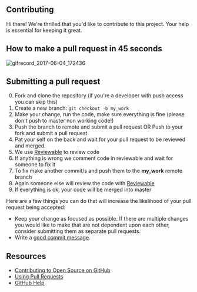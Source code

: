 ## Contributing

Hi there! We're thrilled that you'd like to contribute to this project. Your help is essential for keeping it great.

## How to make a pull request in 45 seconds
![gifrecord_2017-06-04_172436](https://cloud.githubusercontent.com/assets/2271038/26762425/eacc7e48-494a-11e7-84de-076a7cd8d9f3.gif)

## Submitting a pull request

0. Fork and clone the repository (if you're a developer with push access you can skip this)
0. Create a new branch: `git checkout -b my_work`
0. Make your change, run the code, make sure everything is fine (please don't push to master non working code!)
0. Push the branch to remote and submit a pull request OR Push to your fork and submit a pull request
0. Pat your self on the back and wait for your pull request to be reviewed and merged.
0. We use [Reviewable](https://reviewable.io) to review code
0. If anything is wrong we comment code in reviewable and wait for someone to fix it
0. To fix make another commit/s and push them to the __my_work__ remote branch
0. Again someone else will review the code with [Reviewable](https://reviewable.io)
0. If everything is ok, your code will be merged into master

Here are a few things you can do that will increase the likelihood of your pull request being accepted:

- Keep your change as focused as possible. If there are multiple changes you would like to make that are not dependent upon each other, consider submitting them as separate pull requests.
- Write a [good commit message](http://tbaggery.com/2008/04/19/a-note-about-git-commit-messages.html).

## Resources

- [Contributing to Open Source on GitHub](https://guides.github.com/activities/contributing-to-open-source/)
- [Using Pull Requests](https://help.github.com/articles/using-pull-requests/)
- [GitHub Help](https://help.github.com)